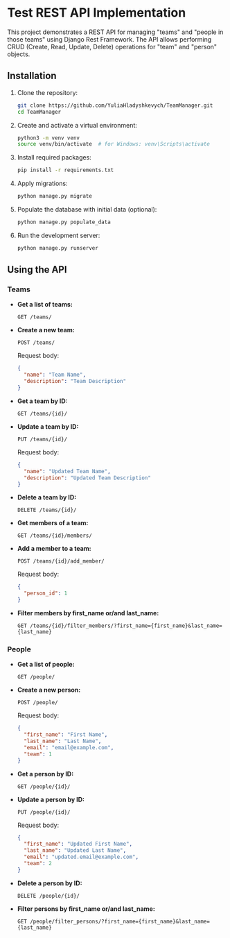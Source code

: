 # Test REST API Implementation

This project demonstrates a REST API for managing "teams" and "people in those teams" using Django Rest Framework. The API allows performing CRUD (Create, Read, Update, Delete) operations for "team" and "person" objects.

## Installation

1. Clone the repository:
    ```sh
    git clone https://github.com/YuliaHladyshkevych/TeamManager.git
    cd TeamManager
    ```

2. Create and activate a virtual environment:
    ```sh
    python3 -m venv venv
    source venv/bin/activate  # for Windows: venv\Scripts\activate
    ```

3. Install required packages:
    ```sh
    pip install -r requirements.txt
    ```

4. Apply migrations:
    ```sh
    python manage.py migrate
    ```

5. Populate the database with initial data (optional):
    ```sh
    python manage.py populate_data
    ```

6. Run the development server:
    ```sh
    python manage.py runserver
    ```

## Using the API

### Teams

- **Get a list of teams:**
  ```http
  GET /teams/
  ```
  
- **Create a new team:**
  ```http
  POST /teams/
  ```
  Request body:
  ```json
  {
    "name": "Team Name",
    "description": "Team Description"
  }
  ```

- **Get a team by ID:**
  ```http
  GET /teams/{id}/
  ```

- **Update a team by ID:**
  ```http
  PUT /teams/{id}/
  ```
  Request body:
  ```json
  {
    "name": "Updated Team Name",
    "description": "Updated Team Description"
  }
  ```

- **Delete a team by ID:**
  ```http
  DELETE /teams/{id}/
  ```

- **Get members of a team:**
  ```http
  GET /teams/{id}/members/
  ```

- **Add a member to a team:**
  ```http
  POST /teams/{id}/add_member/
  ```
  Request body:
  ```json
  {
    "person_id": 1
  }
  ```

- **Filter members by first_name or/and last_name:**
  ```http
  GET /teams/{id}/filter_members/?first_name={first_name}&last_name={last_name}
  ```

### People

- **Get a list of people:**
  ```http
  GET /people/
  ```

- **Create a new person:**
  ```http
  POST /people/
  ```
  Request body:
  ```json
  {
    "first_name": "First Name",
    "last_name": "Last Name",
    "email": "email@example.com",
    "team": 1
  }
  ```

- **Get a person by ID:**
  ```http
  GET /people/{id}/
  ```

- **Update a person by ID:**
  ```http
  PUT /people/{id}/
  ```
  Request body:
  ```json
  {
    "first_name": "Updated First Name",
    "last_name": "Updated Last Name",
    "email": "updated.email@example.com",
    "team": 2
  }
  ```

- **Delete a person by ID:**
  ```http
  DELETE /people/{id}/
  ```
  
- **Filter persons by first_name or/and last_name:**
  ```http
  GET /people/filter_persons/?first_name={first_name}&last_name={last_name}
  ```